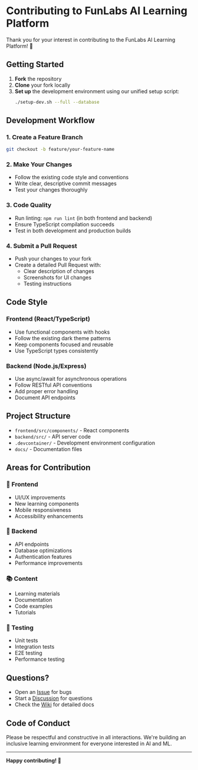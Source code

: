 # Contributing to FunLabs AI Learning Platform

Thank you for your interest in contributing to the FunLabs AI Learning Platform! 🎉

## Getting Started

1. **Fork** the repository
2. **Clone** your fork locally
3. **Set up** the development environment using our unified setup script:
   ```bash
   ./setup-dev.sh --full --database
   ```

## Development Workflow

### 1. Create a Feature Branch
```bash
git checkout -b feature/your-feature-name
```

### 2. Make Your Changes
- Follow the existing code style and conventions
- Write clear, descriptive commit messages
- Test your changes thoroughly

### 3. Code Quality
- Run linting: `npm run lint` (in both frontend and backend)
- Ensure TypeScript compilation succeeds
- Test in both development and production builds

### 4. Submit a Pull Request
- Push your changes to your fork
- Create a detailed Pull Request with:
  - Clear description of changes
  - Screenshots for UI changes
  - Testing instructions

## Code Style

### Frontend (React/TypeScript)
- Use functional components with hooks
- Follow the existing dark theme patterns
- Keep components focused and reusable
- Use TypeScript types consistently

### Backend (Node.js/Express)
- Use async/await for asynchronous operations
- Follow RESTful API conventions
- Add proper error handling
- Document API endpoints

## Project Structure

- `frontend/src/components/` - React components
- `backend/src/` - API server code
- `.devcontainer/` - Development environment configuration
- `docs/` - Documentation files

## Areas for Contribution

### 🎨 Frontend
- UI/UX improvements
- New learning components
- Mobile responsiveness
- Accessibility enhancements

### 🔧 Backend
- API endpoints
- Database optimizations
- Authentication features
- Performance improvements

### 📚 Content
- Learning materials
- Documentation
- Code examples
- Tutorials

### 🧪 Testing
- Unit tests
- Integration tests
- E2E testing
- Performance testing

## Questions?

- Open an [Issue](https://github.com/vknzaus/AI-Learning-Platform/issues) for bugs
- Start a [Discussion](https://github.com/vknzaus/AI-Learning-Platform/discussions) for questions
- Check the [Wiki](https://github.com/vknzaus/AI-Learning-Platform/wiki) for detailed docs

## Code of Conduct

Please be respectful and constructive in all interactions. We're building an inclusive learning environment for everyone interested in AI and ML.

---

**Happy contributing! 🚀**
